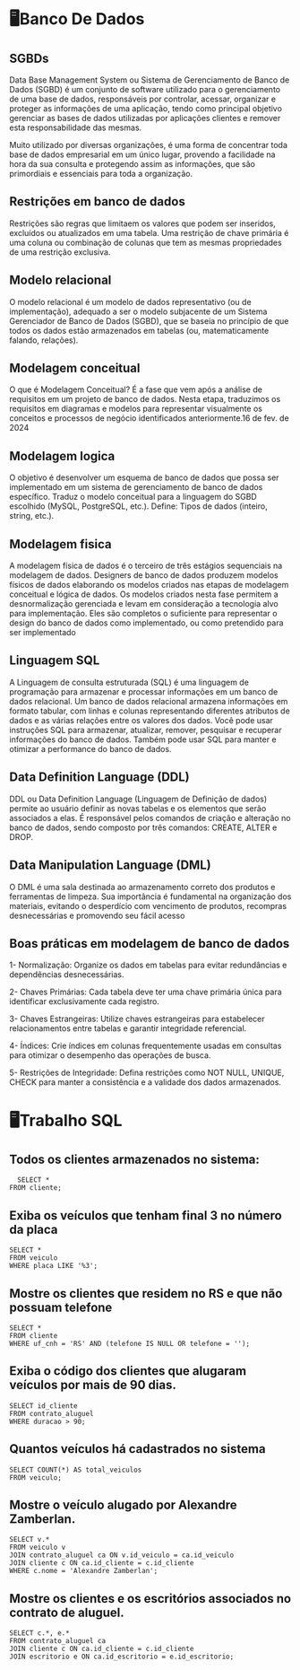# 🖥Banco De Dados

## SGBDs
Data Base Management System ou Sistema de Gerenciamento de Banco de Dados (SGBD) é um conjunto de software utilizado para o gerenciamento de uma base de dados, responsáveis por controlar, acessar, organizar e proteger as informações de uma aplicação, tendo como principal objetivo gerenciar as bases de dados utilizadas por aplicações clientes e remover esta responsabilidade das mesmas.

Muito utilizado por diversas organizações, é uma forma de concentrar toda base de dados empresarial em um único lugar, provendo a facilidade na hora da sua consulta e protegendo assim as informações, que são primordiais e essenciais para toda a organização.

## Restrições em banco de dados
Restrições são regras que limitaem os valores que podem ser inseridos, excluídos ou atualizados em uma tabela. Uma restrição de chave primária é uma coluna ou combinação de colunas que tem as mesmas propriedades de uma restrição exclusiva.

## Modelo relacional
O modelo relacional é um modelo de dados representativo (ou de implementação), adequado a ser o modelo subjacente de um Sistema Gerenciador de Banco de Dados (SGBD), que se baseia no princípio de que todos os dados estão armazenados em tabelas (ou, matematicamente falando, relações).

## Modelagem conceitual
O que é Modelagem Conceitual? É a fase que vem após a análise de requisitos em um projeto de banco de dados. Nesta etapa, traduzimos os requisitos em diagramas e modelos para representar visualmente os conceitos e processos de negócio identificados anteriormente.16 de fev. de 2024

## Modelagem logica
O objetivo é desenvolver um esquema de banco de dados que possa ser implementado em um sistema de gerenciamento de banco de dados específico. Traduz o modelo conceitual para a linguagem do SGBD escolhido (MySQL, PostgreSQL, etc.). Define: Tipos de dados (inteiro, string, etc.).

## Modelagem fisica
A modelagem física de dados é o terceiro de três estágios sequenciais na modelagem de dados. Designers de banco de dados produzem modelos físicos de dados elaborando os modelos criados nas etapas de modelagem conceitual e lógica de dados. Os modelos criados nesta fase permitem a desnormalização gerenciada e levam em consideração a tecnologia alvo para implementação. Eles são completos o suficiente para representar o design do banco de dados como implementado, ou como pretendido para ser implementado

## Linguagem SQL
A Linguagem de consulta estruturada (SQL) é uma linguagem de programação para armazenar e processar informações em um banco de dados relacional. Um banco de dados relacional armazena informações em formato tabular, com linhas e colunas representando diferentes atributos de dados e as várias relações entre os valores dos dados. Você pode usar instruções SQL para armazenar, atualizar, remover, pesquisar e recuperar informações do banco de dados. Também pode usar SQL para manter e otimizar a performance do banco de dados.

## Data Definition Language (DDL)
DDL ou Data Definition Language (Linguagem de Definição de dados) permite ao usuário definir as novas tabelas e os elementos que serão associados a elas. É responsável pelos comandos de criação e alteração no banco de dados, sendo composto por três comandos: CREATE, ALTER e DROP.

## Data Manipulation Language (DML)
O DML é uma sala destinada ao armazenamento correto dos produtos e ferramentas de limpeza. Sua importância é fundamental na organização dos materiais, evitando o desperdício com vencimento de produtos, recompras desnecessárias e promovendo seu fácil acesso

## Boas práticas em modelagem de banco de dados
1- Normalização: Organize os dados em tabelas para evitar redundâncias e dependências desnecessárias.

2- Chaves Primárias: Cada tabela deve ter uma chave primária única para identificar exclusivamente cada registro.

3- Chaves Estrangeiras: Utilize chaves estrangeiras para estabelecer relacionamentos entre tabelas e garantir integridade referencial.

4- Índices: Crie índices em colunas frequentemente usadas em consultas para otimizar o desempenho das operações de busca.

5- Restrições de Integridade: Defina restrições como NOT NULL, UNIQUE, CHECK para manter a consistência e a validade dos dados armazenados.

# 🖥Trabalho SQL

## Todos os clientes armazenados no sistema:

      SELECT *
    FROM cliente;

## Exiba os veículos que tenham final 3 no número da placa

    SELECT *
    FROM veiculo
    WHERE placa LIKE '%3';

## Mostre os clientes que residem no RS e que não possuam telefone

    SELECT *
    FROM cliente
    WHERE uf_cnh = 'RS' AND (telefone IS NULL OR telefone = '');

## Exiba o código dos clientes que alugaram veículos por mais de 90 dias.

    SELECT id_cliente
    FROM contrato_aluguel
    WHERE duracao > 90;
    
## Quantos veículos há cadastrados no sistema

    SELECT COUNT(*) AS total_veiculos
    FROM veiculo;

## Mostre o veículo alugado por Alexandre Zamberlan.

    SELECT v.*
    FROM veiculo v
    JOIN contrato_aluguel ca ON v.id_veiculo = ca.id_veiculo
    JOIN cliente c ON ca.id_cliente = c.id_cliente
    WHERE c.nome = 'Alexandre Zamberlan';

## Mostre os clientes e os escritórios associados no contrato de aluguel.

    SELECT c.*, e.*
    FROM contrato_aluguel ca
    JOIN cliente c ON ca.id_cliente = c.id_cliente
    JOIN escritorio e ON ca.id_escritorio = e.id_escritorio;
